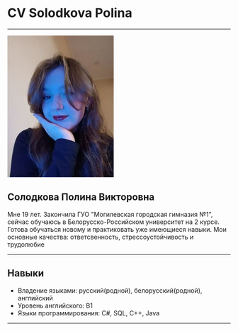 # CV Solodkova Polina

---

![my photo](photo_2024-02-25_15-55-45.jpg)

## Солодкова Полина Викторовна

Мне 19 лет. Закончила ГУО "Могилевская городская гимназия №1", сейчас обучаюсь в Белорусско-Российском университет на 2 курсе. Готова обучаться новому и практиковать уже имеющиеся навыки. Мои основные качества: ответсвенность, стрессоустойчивость и трудолюбие

---

## Навыки

- Владение языками: русский(родной), белорусский(родной), английский
- Уровень английского: В1
- Языки программирования: C#, SQL, C++, Java

---
